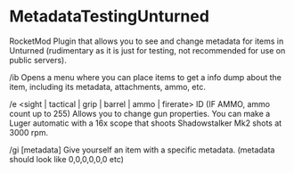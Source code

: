 # MetadataTestingUnturned
RocketMod Plugin that allows you to see and change metadata for items in Unturned (rudimentary as it is just for testing, not recommended for use on public servers).

/ib
Opens a menu where you can place items to get a info dump about the item, including its metadata, attachments, ammo, etc.

/e <sight | tactical | grip | barrel | ammo | firerate> ID (IF AMMO, ammo count up to 255)
Allows you to change gun properties. You can make a Luger automatic with a 16x scope that shoots Shadowstalker Mk2 shots at 3000 rpm.

/gi <item id> [metadata]
Give yourself an item with a specific metadata. (metadata should look like 0,0,0,0,0,0 etc)
